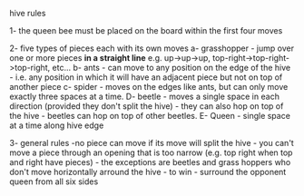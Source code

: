 hive rules

1- the queen bee must be placed on the board within the first four moves

2- five types of pieces each with its own moves
	a- grasshopper
		- jump over one or more pieces **in a straight line** e.g. up->up->up, top-right->top-right->top-right, etc...
	b- ants
		- can move to any position on the edge of the hive
		- i.e. any position in which it will have an adjacent piece but not on top of another piece
	c- spider
		- moves on the edges like ants, but can only move exactly three spaces at a time.
	D- beetle
	    - moves a single space in each direction (provided they don't split the hive)
	    - they can also hop on top of the hive
	    - beetles can hop on top of other beetles.
	E- Queen
	    - single space at a time along hive edge
		

3- general rules
    -no piece can move if its move will split the hive
    - you can't move a piece through an opening that is too narrow (e.g. top right when top and right have pieces)
        - the exceptions are beetles and grass hoppers who don't move horizontally arround the hive
    - to win
        - surround the opponent queen from all six sides
